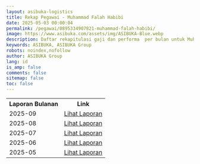 ```yaml
---
layout: asibuka-logistics
title: Rekap Pegawai - Muhammad Falah Habibi
date: 2025-05-03 00:00:04
permalink: /pegawai/0895334907821-muhammad-falah-habibi/
image: https://www.asibuka.com/assets/img/ASIBUKA-Blue.webp
description: Daftar rekapitulasi gaji dan performa  per bulan untuk Muhammad Falah Habibi.
keywords: ASIBUKA, ASIBUKA Group
robots: noindex,nofollow
author: ASIBUKA Group
lang: id
is_amp: false
comments: false
sitemap: false
toc: false
---
```

<div class='table-container'>
<table>
<tr>
<th>Laporan Bulanan</th><th>Link</th>
</tr>
<tr>
<td>2025-09</td>
<td><a class='btn block' title='Lihat Laporan' href='{{ page.url | replace: "/amp/" , "" }}?function=komisi-asibuka-logistics&title=Pegawai%20-%20Muhammad%20Falah%20Habibi%20Periode%202025-9&title1=Ringkasan&id1=2PACX-1vTPeqxEnkAUsKekA0eIwQVVYkwNwbjolgYHMSLBbMgM4vK9WStDfwXZW6raUkGvqah1BSPc7WXHCYa0&gid1=585885373'>Lihat Laporan</a></td>
</tr>
<tr>
<td>2025-08</td>
<td><a class='btn block' title='Lihat Laporan' href='{{ page.url | replace: "/amp/" , "" }}?function=komisi-asibuka-logistics&title=Pegawai%20-%20Muhammad%20Falah%20Habibi%20Periode%202025-8&title1=Ringkasan&id1=2PACX-1vS-wUK2SYIzFcACNXGR8uJkSY8b_hdgYD361QMrnyZ2ZSxINNIg3cDQ7fbea9R3U5gWGEgIKjxnPxRG&gid1=585885373'>Lihat Laporan</a></td>
</tr>
<tr>
<td>2025-07</td>
<td><a class='btn block' title='Lihat Laporan' href='{{ page.url | replace: "/amp/" , "" }}?function=komisi-asibuka-logistics&title=Pegawai%20-%20Muhammad%20Falah%20Habibi%20Periode%202025-7&title1=Ringkasan&id1=2PACX-1vTXrbOOpgJoMS0-y36zlvMtstmyjbV3ZZRqS8s_eO2Vxd3-e5PuxY2dAFOUv27SPpeqxkwEPwM1pwEm&gid1=585885373'>Lihat Laporan</a></td>
</tr>
<tr>
<td>2025-06</td>
<td><a class='btn block' title='Lihat Laporan' href='{{ page.url | replace: "/amp/" , "" }}?function=komisi-asibuka-logistics&title=Pegawai%20-%20Muhammad%20Falah%20Habibi%20Periode%202025-6&title1=Ringkasan&id1=2PACX-1vR7SPQHc4Jj2UHlANf0Ixycg6agVdgPjFvi9rur1fzy30TvIpzIS63k-tR_87qZvlIrs9phy4Bmktoi&gid1=585885373'>Lihat Laporan</a></td>
</tr>
<tr>
<td>2025-05</td>
<td><a class='btn block' title='Lihat Laporan' href='{{ page.url | replace: "/amp/" , "" }}?function=komisi-asibuka-logistics&title=Pegawai%20-%20Muhammad%20Falah%20Habibi%20Periode%202025-5&title1=Ringkasan&id1=2PACX-1vTXgAIaCfMd4TuzogyXXXuRlGz5aX085mWKgZkkwRKZ6sY4qU9oFgln7eXeeygvkn4gWrLvL8W41Uim&gid1=585885373'>Lihat Laporan</a></td>
</tr>
</table>
</div>